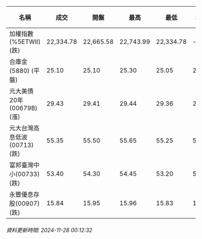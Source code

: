 | 名稱 | 成交 | 開盤 | 最高 | 最低 | 均價 | 成交金額(億) | 昨收 | 漲跌幅 | 漲跌 | 總量 | 昨量 | 振幅 |
| -------- | -------- | -------- | -------- |-------- | -------- | -------- |-------- |-------- |-------- | -------- | -------- |-------- |
|加權指數(%5ETWII) (跌)|22,334.78|22,665.58|22,743.99|22,334.78|-|3,728.33|22,678.76|1.52%|343.98|7,392,193|0|1.80%|
|合庫金(5880) (平盤)|25.10|25.10|25.30|25.05|25.15|2.30|25.10|0.00%|0.00|9,134|6,877|1.00%|
|元大美債20年(00679B) (漲)|29.43|29.41|29.44|29.36|29.42|12.28|29.38|0.17%|0.05|41,740|63,860|0.27%|
|元大台灣高息低波(00713) (跌)|55.35|55.50|55.65|55.25|55.43|4.42|55.50|0.27%|0.15|7,973|10,113|0.72%|
|富邦臺灣中小(00733) (跌)|53.40|54.30|54.45|53.20|53.68|0.367|54.30|1.66%|0.90|683|634|2.30%|
|永豐優息存股(00907) (跌)|15.84|15.95|15.96|15.83|15.90|0.317|15.93|0.56%|0.09|1,997|1,702|0.82%|
###### 資料更新時間: 2024-11-28 00:12:32
